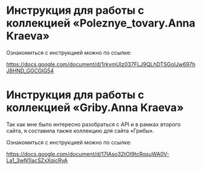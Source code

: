 # Инструкция для работы с коллекцией «Poleznye_tovary.Anna Kraeva»

Ознакомиться с инструкцией можно по ссылке:

https://docs.google.com/document/d/1rkymUIz037FLJ9QLhDTSGoIJw697hJ8HND_GGCGlG54

# Инструкция для работы с коллекцией «Griby.Anna Kraeva»

Так как мне было интересно разобраться с API и в рамках второго сайта, я составила также коллекцию для сайта «Грибы».

Ознакомиться с инструкцией можно по ссылке:

https://docs.google.com/document/d/17IAso32tOI9tcRqsuWA0V-La1_3wN1IacSZxXqicRyA
